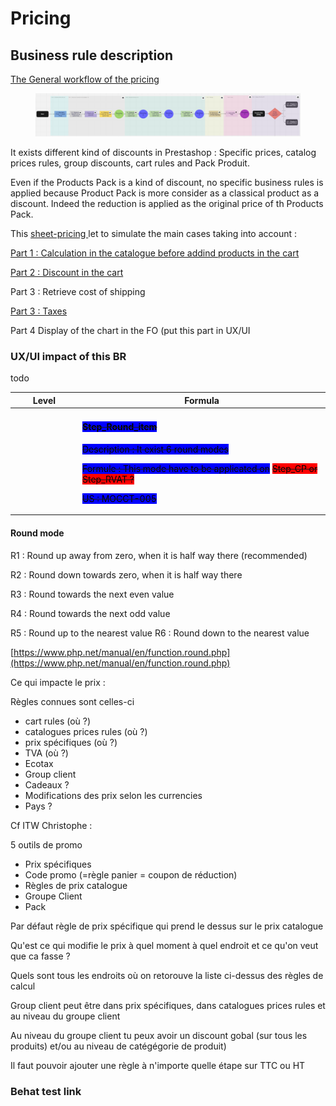 # Pricing

## Business rule description

[The General workflow of the pricing](https://miro.com/app/board/uXjVMuHE5i8=/)

<figure><img src="../../../.gitbook/assets/image.png" alt=""><figcaption></figcaption></figure>

It exists different kind of discounts in Prestashop : Specific prices, catalog prices rules, group discounts, cart rules and Pack Produit.

Even if the Products Pack is a kind of discount, no specific business rules is applied because Product Pack is more consider as a classical product as a discount. Indeed the reduction is applied as the original price of th Products Pack.



This [sheet-pricing ](https://docs.google.com/spreadsheets/d/1yHwk9nc1Ab9T6s-fqybFpm6P8ejGac-SpO6miR39uOY/edit#gid=538880055)let to simulate the main cases taking into account :&#x20;

[Part 1 : Calculation in the catalogue before addind products in the cart](https://app.gitbook.com/o/-MAz0PPl5s9ulE9xyliu/s/eRh5ljXXvELkmmdiRmg8/\~/changes/754/functional-documentation/business-rules/pricing/part-1-calculation-in-the-catalogue-before-addind-products-in-the-cart)

[Part 2 : Discount in the cart](https://app.gitbook.com/o/-MAz0PPl5s9ulE9xyliu/s/eRh5ljXXvELkmmdiRmg8/\~/changes/755/functional-documentation/business-rules/pricing/part-2-discount-in-the-cart)

Part 3 : Retrieve cost of shipping

[Part 3 : Taxes](https://app.gitbook.com/o/-MAz0PPl5s9ulE9xyliu/s/eRh5ljXXvELkmmdiRmg8/\~/changes/755/functional-documentation/business-rules/pricing/part-3-taxes)

Part 4 Display of the chart in the FO (put this part in UX/UI



### UX/UI impact of this BR

todo



<table><thead><tr><th width="94">Level</th><th>Formula</th></tr></thead><tbody><tr><td></td><td><h4><del><mark style="background-color:blue;">Step_Round_item</mark></del></h4><p><del><mark style="background-color:blue;">Description : It exist 6 round modes</mark></del></p><p><del><mark style="background-color:blue;">Formule : This mode have to be applicated on</mark></del> <del><mark style="background-color:red;">Step_CP or Step_RVAT ?</mark></del></p><p><del><mark style="background-color:blue;">US : MOCCT-005</mark></del></p></td></tr></tbody></table>

#### Round mode

R1 : Round up away from zero, when it is half way there (recommended)&#x20;

R2 : Round down towards zero, when it is half way there&#x20;

R3 : Round towards the next even value&#x20;

R4 : Round towards the next odd value&#x20;

R5 : Round up to the nearest value R6 : Round down to the nearest value

[https://www.php.net/manual/en/function.round.php](https://www.php.net/manual/en/function.round.php)



Ce qui impacte le prix :

Règles connues sont celles-ci

* cart rules (où ?)
* catalogues prices rules (où ?)
* prix spécifiques (où ?)
* TVA (où ?)
* Ecotax&#x20;
* Group client
* Cadeaux ?
* Modifications des prix selon les currencies
* Pays ?



Cf ITW Christophe :&#x20;

5 outils de promo&#x20;

* Prix spécifiques
* Code promo (=règle panier = coupon de réduction)
* Règles de prix catalogue
* Groupe Client
* Pack





Par défaut règle de prix spécifique qui prend le dessus sur le prix catalogue



Qu'est ce qui modifie le prix à quel moment à quel endroit et ce qu'on veut que ca fasse ?

Quels sont tous les endroits où on retorouve la liste ci-dessus des règles de calcul



Group client peut être dans prix spécifiques, dans catalogues prices rules et au niveau du groupe client

Au niveau du groupe client tu peux avoir un discount gobal (sur tous les produits) et/ou au niveau de catégégorie de produit)



Il faut pouvoir ajouter une règle à n'importe quelle étape sur TTC ou HT





### Behat test link
